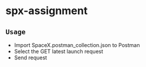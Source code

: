 # spx-assignment

## `Usage`
- Import SpaceX.postman_collection.json to Postman
- Select the GET latest launch request
- Send request






